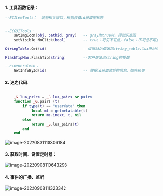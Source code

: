 #### 1. 工具函数记录：

```lua
--ECItemTools：	装备相关接口，根据装备id获取图标等


--ECGUITools：
	setImgIcon(obj, pathid, gray)	-- gray为true时，得到灰度图
	setVisible_NoClick(bool)		-- true：可见不可点，false：不可见不可点

StringTable.Get(id)					--根据id的值返回string_table.lua里对应的string

FlashTipMan.FlashTip(string)		--客户端弹出string的提醒

--ECGeneralMan： 
	GetInfoById(id)					-- 根据id获取武将的信息，如等级等

```

#### 2. 迷之代码:

```lua

	_G.lua_pairs = _G.lua_pairs or pairs
	function _G.pairs (t)
		if type(t) == "userdata" then
			local mt = getmetatable(t)
			return mt.inext, t, nil
		else
			return _G.lua_pairs(t)
		end
	end	
```

<img src="C:\Users\Administrator\AppData\Roaming\Typora\typora-user-images\image-20220831110306184.png" alt="image-20220831110306184"  />

#### 3. 获取时间、设置定时器：

![image-20220908110643293](C:\Users\Administrator\AppData\Roaming\Typora\typora-user-images\image-20220908110643293.png)

#### 4. 事件的广播、监听

![image-20220908111323342](C:\Users\Administrator\AppData\Roaming\Typora\typora-user-images\image-20220908111323342.png)